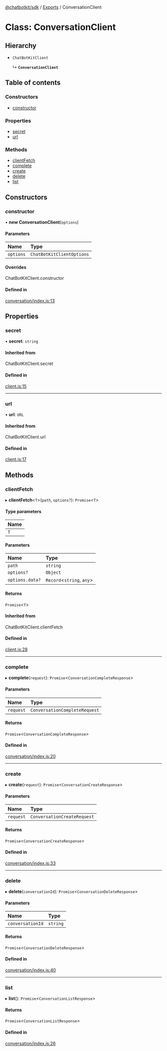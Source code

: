 [@chatbotkit/sdk](../README.md) / [Exports](../modules.md) / ConversationClient

# Class: ConversationClient

## Hierarchy

- `ChatBotKitClient`

  ↳ **`ConversationClient`**

## Table of contents

### Constructors

- [constructor](ConversationClient.md#constructor)

### Properties

- [secret](ConversationClient.md#secret)
- [url](ConversationClient.md#url)

### Methods

- [clientFetch](ConversationClient.md#clientfetch)
- [complete](ConversationClient.md#complete)
- [create](ConversationClient.md#create)
- [delete](ConversationClient.md#delete)
- [list](ConversationClient.md#list)

## Constructors

### constructor

• **new ConversationClient**(`options`)

#### Parameters

| Name | Type |
| :------ | :------ |
| `options` | `ChatBotKitClientOptions` |

#### Overrides

ChatBotKitClient.constructor

#### Defined in

[conversation/index.js:13](https://github.com/chatbotkit/node-sdk/blob/181c528/lib/conversation/index.js#L13)

## Properties

### secret

• **secret**: `string`

#### Inherited from

ChatBotKitClient.secret

#### Defined in

[client.js:15](https://github.com/chatbotkit/node-sdk/blob/181c528/lib/client.js#L15)

___

### url

• **url**: `URL`

#### Inherited from

ChatBotKitClient.url

#### Defined in

[client.js:17](https://github.com/chatbotkit/node-sdk/blob/181c528/lib/client.js#L17)

## Methods

### clientFetch

▸ **clientFetch**<`T`\>(`path`, `options?`): `Promise`<`T`\>

#### Type parameters

| Name |
| :------ |
| `T` |

#### Parameters

| Name | Type |
| :------ | :------ |
| `path` | `string` |
| `options?` | `Object` |
| `options.data?` | `Record`<`string`, `any`\> |

#### Returns

`Promise`<`T`\>

#### Inherited from

ChatBotKitClient.clientFetch

#### Defined in

[client.js:28](https://github.com/chatbotkit/node-sdk/blob/181c528/lib/client.js#L28)

___

### complete

▸ **complete**(`request`): `Promise`<`ConversationCompleteResponse`\>

#### Parameters

| Name | Type |
| :------ | :------ |
| `request` | `ConversationCompleteRequest` |

#### Returns

`Promise`<`ConversationCompleteResponse`\>

#### Defined in

[conversation/index.js:20](https://github.com/chatbotkit/node-sdk/blob/181c528/lib/conversation/index.js#L20)

___

### create

▸ **create**(`request`): `Promise`<`ConversationCreateResponse`\>

#### Parameters

| Name | Type |
| :------ | :------ |
| `request` | `ConversationCreateRequest` |

#### Returns

`Promise`<`ConversationCreateResponse`\>

#### Defined in

[conversation/index.js:33](https://github.com/chatbotkit/node-sdk/blob/181c528/lib/conversation/index.js#L33)

___

### delete

▸ **delete**(`conversationId`): `Promise`<`ConversationDeleteResponse`\>

#### Parameters

| Name | Type |
| :------ | :------ |
| `conversationId` | `string` |

#### Returns

`Promise`<`ConversationDeleteResponse`\>

#### Defined in

[conversation/index.js:40](https://github.com/chatbotkit/node-sdk/blob/181c528/lib/conversation/index.js#L40)

___

### list

▸ **list**(): `Promise`<`ConversationListResponse`\>

#### Returns

`Promise`<`ConversationListResponse`\>

#### Defined in

[conversation/index.js:26](https://github.com/chatbotkit/node-sdk/blob/181c528/lib/conversation/index.js#L26)
